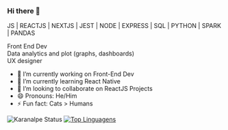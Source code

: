 ### Hi there 👋

JS | REACTJS | NEXTJS | JEST | NODE | EXPRESS | SQL | PYTHON | SPARK | PANDAS

Front End Dev <br>
Data analytics and plot (graphs, dashboards) <br>
UX designer <br>

- 🔭 I’m currently working on Front-End Dev
- 🌱 I’m currently learning React Native
- 👯 I’m looking to collaborate on ReactJS Projects
- 😄 Pronouns: He/Him
- ⚡ Fun fact: Cats > Humans


![Karanalpe Status](https://github-readme-stats.vercel.app/api?username=JoaoMiranda11&show_icons=true)
[![Top Linguagens](https://github-readme-stats.vercel.app/api/top-langs/?username=JoaoMiranda11&layout=compact)](https://github.com/anuraghazra/github-readme-stats)


<!--



-->
